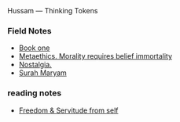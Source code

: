 <div class="win98-window">
  <div class="win98-titlebar"><span class="win98-icon"></span> Hussam — Thinking Tokens</div>
  <h3>Field Notes</h3>
  <ul class="win98-list">
    <li><a href="book-one/">Book one</a></li>
    <li><a href="metaethics-morality-requires-belief-immortality/">Metaethics. Morality requires belief immortality</a></li>
    <li><a href="nostalgia/">Nostalgia.</a></li>
    <li><a href="surah-maryam/">Surah Maryam</a></li>
  </ul>
  <h3>reading notes</h3>
  <ul class="win98-list">
    <li><a href="freedom-servitude-from-self/">Freedom & Servitude from self</a></li>
  </ul>
</div>
